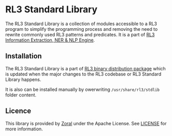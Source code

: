 # RL3 Standard Library
The RL3 Standard Library is a collection of modules accessible to a RL3 program to simplify the programming process and removing the need to rewrite commonly used RL3 patterns and predicates. It is a part of [RL3 Information Extraction, NER & NLP Engine](https://rl3.zorallabs.com/wiki/Main_Page).

## Installation
The RL3 Standard Library is a part of [RL3 binary distribution package](https://rl3.zorallabs.com/wiki/Installation_Guide) which is updated when the major changes to the RL3 codebase or RL3 Standard Library happens.

It is also can be installed manually by owerwriting `/usr/share/rl3/stdlib` folder content.

## Licence
This library is provided by [Zoral](https://zorallabs.com) under the Apache License. See [LICENSE](LICENSE) for more information.
